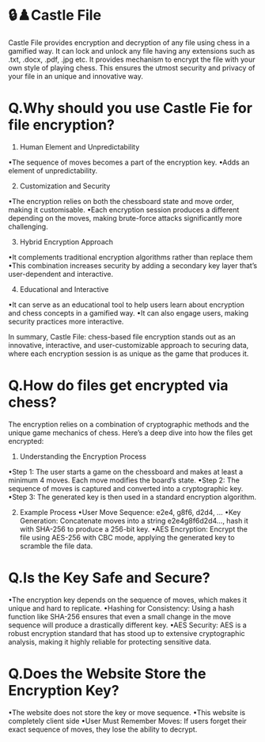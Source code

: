 # 🔒♟️Castle File
Castle File provides encryption and decryption of any file using chess in a gamified way. It can lock and unlock any file having any extensions such as .txt, .docx, .pdf, .jpg etc. It provides mechanism to encrypt the file with your own style of playing chess. This ensures the utmost security and privacy of your file in an unique and innovative way.

# Q.Why should you use Castle Fie for file encryption?

1. Human Element and Unpredictability

•The sequence of moves becomes a part of the encryption key.
•Adds an element of unpredictability.

2. Customization and Security

•The encryption relies on both the chessboard state and move order, making it customisable.
•Each encryption session produces a different depending on the moves, making brute-force attacks significantly more challenging.

3. Hybrid Encryption Approach

•It complements traditional encryption algorithms rather than replace them
•This combination increases security by adding a secondary key layer that’s user-dependent and interactive.

4. Educational and Interactive

•It can serve as an educational tool to help users learn about encryption and chess concepts in a gamified way. 
•It can also engage users, making security practices more interactive.

In summary, Castle File: chess-based file encryption stands out as an innovative, interactive, and user-customizable approach to securing data, where each encryption session is as unique as the game that produces it.


# Q.How do files get encrypted via chess?

The encryption relies on a combination of cryptographic methods and the unique game mechanics of chess. Here’s a deep dive into how the files get encrypted:

1. Understanding the Encryption Process

•Step 1: The user starts a game on the chessboard and makes at least a minimum 4 moves. Each move modifies the board’s state.
•Step 2: The sequence of moves is captured and converted into a cryptographic key.
•Step 3: The generated key is then used in a standard encryption algorithm.

2. Example Process
•User Move Sequence: e2e4, g8f6, d2d4, ...
•Key Generation: Concatenate moves into a string e2e4g8f6d2d4..., hash it with SHA-256 to produce a 256-bit key.
•AES Encryption: Encrypt the file using AES-256 with CBC mode, applying the generated key to scramble the file data.

# Q.Is the Key Safe and Secure? 

•The encryption key depends on the sequence of moves, which makes it unique and hard to replicate.
•Hashing for Consistency: Using a hash function like SHA-256 ensures that even a small change in the move sequence will produce a drastically different key.
•AES Security: AES is a robust encryption standard that has stood up to extensive cryptographic analysis, making it highly reliable for protecting sensitive data.

# Q.Does the Website Store the Encryption Key? 

•The website does not store the key or move sequence.
•This website is completely client side
•User Must Remember Moves: If users forget their exact sequence of moves, they lose the ability to decrypt.
